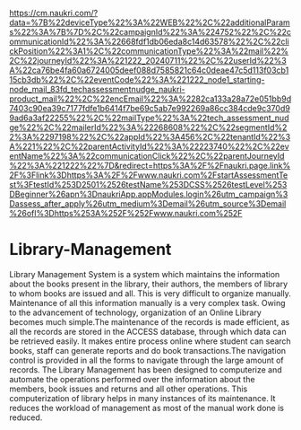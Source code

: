 https://cm.naukri.com/?data=%7B%22deviceType%22%3A%22WEB%22%2C%22additionalParams%22%3A%7B%7D%2C%22campaignId%22%3A%224752%22%2C%22communicationId%22%3A%22668fdf1db06eda8c14d63578%22%2C%22clickPosition%22%3A1%2C%22communicationType%22%3A%22mail%22%2C%22journeyId%22%3A%221222_20240711%22%2C%22userId%22%3A%22ca76be4fa60a6724005deef088d7585821c64c0deae47c5d113f03cb115cb3db%22%2C%22eventCode%22%3A%221222_node1_starting-node_mail_83fd_techassessmentnudge_naukri-product_mail%22%2C%22encEmail%22%3A%2282ca133a28a72e051bb9d7403c90ea39c7177fdfe1b6414f7be69c5ab7e992269a86cc384cde9c370d99ad6a3af22255%22%2C%22mailType%22%3A%22tech_assessment_nudge%22%2C%22mailerId%22%3A%22268608%22%2C%22segmentId%22%3A%2297198%22%2C%22appId%22%3A456%2C%22tenantId%22%3A%221%22%2C%22parentActivityId%22%3A%22223740%22%2C%22eventName%22%3A%22communicationClick%22%2C%22parentJourneyId%22%3A%221222%22%7D&redirect=https%3A%2F%2Fnaukri.page.link%2F%3Flink%3Dhttps%3A%2F%2Fwww.naukri.com%2FstartAssessmentTest%3FtestId%253D2501%2526testName%253DCSS%2526testLevel%253DBeginner%26apn%3DnaukriApp.appModules.login%26utm_campaign%3Dassess_after_apply%26utm_medium%3Demail%26utm_source%3Demail%26ofl%3Dhttps%253A%252F%252Fwww.naukri.com%252F



# Library-Management
Library Management System is a system which maintains the information about the books present in the library, their authors, the members of library to whom books are 
issued and all. This is very difficult to organize manually. Maintenance of all this information manually is a very complex task. Owing to the advancement of technology, 
organization of an Online Library becomes much simple.The maintenance of the records is made efficient, as all the records are stored in the ACCESS database, through 
which data can be retrieved easily. It makes entire process online where student can search books, staff can generate reports and do book transactions.The navigation 
control is provided in all the forms to navigate through the large amount of records. 
The Library Management has been designed to computerize and automate the operations performed over the information about the members, book issues and returns and all 
other operations. This computerization of library helps in many instances of its maintenance. It reduces the workload of management as most of the manual work done is 
reduced.
